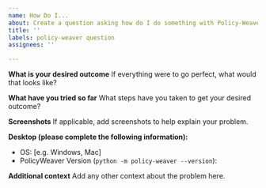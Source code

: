 ```yaml
---
name: How Do I...
about: Create a question asking how do I do something with Policy-Weaver?
title: ''
labels: policy-weaver question
assignees: ''

---
```


**What is your desired outcome**
If everything were to go perfect, what would that looks like?

**What have you tried so far**
What steps have you taken to get your desired outcome?

**Screenshots**
If applicable, add screenshots to help explain your problem.

**Desktop (please complete the following information):**
 - OS: [e.g. Windows, Mac]
 - PolicyWeaver Version (`python -m policy-weaver --version`): 


**Additional context**
Add any other context about the problem here.